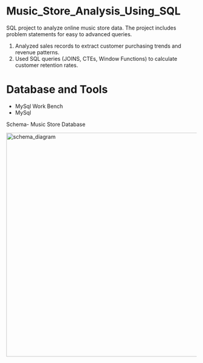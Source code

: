 # Music_Store_Analysis_Using_SQL
SQL project to analyze online music store data. The project includes problem statements for easy to advanced queries.
1. Analyzed sales records to extract customer purchasing trends and revenue patterns.
2. Used SQL queries (JOINS, CTEs, Window Functions) to calculate customer retention rates.

# Database and Tools
* MySql Work Bench
* MySql

Schema- Music Store Database



<img width="594" alt="schema_diagram" src="https://github.com/user-attachments/assets/7f15d9f9-0ee1-4010-bbd6-9b34b14ee384">



